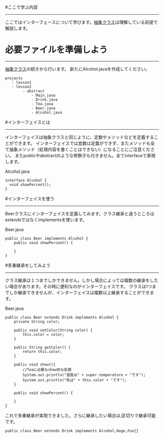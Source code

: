 #ここで学ぶ内容
* * * * *
ここではインターフェースについて学びます。[抽象クラス](/docs/learn_programming/abstract.md)は理解している前提で解説します。

# 必要ファイルを準備しよう
* * * * *
[抽象クラス](/docs/learn_programming/abstract.md)の続きから行います。
新たにAlcohol.javaを作成してください。

```
projects
   - lesson1
   - lesson2
        - abstract
            - Main.java
            - Drink.java
            - Tea.java
            - Beer.java
            - Alcohol.java
```

#インターフェイスとは
* * * * *
インターフェイスは抽象クラスと同じように、定数やメソッドなどを定義することができます。
インターフェイスでは変数は定義ができず、またメソッドも全て抽象メソッド（処理内容を書くことはできない）になることにご注意ください。
またpublicやabstractのような修飾子も付きません。全てinterfaceで表現します。

Alcohol.java

```
interface Alcohol {
  void showPercent();
}
```

#インターフェイスを使う
* * * * *
Beerクラスにインターフェイスを定義してみます。クラス継承と違うところはextendsではなくimplementsを使います。

Beer.java

```
public class Beer implements Alcohol {
    public void showPercent() {
    
    }
}
```

#多重継承をしてみよう
* * * * *
クラス継承は１つまでしかできません。しかし場合によっては複数の継承をしたい場合があります。その時に便利なのがインターフェイスです。
クラスは1つまでしか継承できませんが、インターフェイスは複数以上継承することができます。<br>

Beer.java

```
public class Beer extends Drink implements Alcohol {
    private String color;

    public void setColor(String color) {
        this.color = color;
    }

    public String getColor() {
        return this.color;
    }

    public void show(){
        //Teaに必要なshow的な処理
        System.out.println("温度は" + super.temperature + "です");
        System.out.println("色は" + this.color + "です");
    }

    public void showPercent() {
    
    }
}
```

これで多重継承が実現できました。さらに継承したい場合は,区切りで継承可能です。

```
public class Beer extends Drink implements Alcohol,Hoge,Foo{}
```